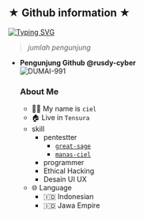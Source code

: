 ## ★ Github information ★

<a href="https://github.com/rusdy-cyber"><img src="http://readme-typing-svg.herokuapp.com?font=Fira+Code&pause=1000&color=2775F7&random=false&width=435&lines=selamat+datang+%5E_%5E" alt="Typing SVG" /></a>

> _jumlah pengunjung_

- **Pengunjung Github @rusdy-cyber**  
       ![DUMAI-991](https://komarev.com/ghpvc/?username=rusdy-cyber&color=blue)
  >

  ### About Me
  - 👨‍🦱 My name is `ciel`
  - 🏠 Live in `Tensura `
  - skill
     - pentestter
         - [`great-sage`](https://github.com/rusdy-cyber/great-sage)
         - [`manas-ciel`](https://github.com/rusdy-cyber/manas-ciel)
     - programmer
     - Ethical Hacking
     - Desain UI UX
  - 🌐 Language
     - 🇮🇩 Indonesian
     - 🇮🇩 Jawa Empire
<!--
**rusdy-cyber/rusdy-cyber** is a ✨ _special_ ✨ repository because its `README.md` (this file) appears on your GitHub profile.

Here are some ideas to get you started:

- 🔭 I’m currently working on ...
- 🌱 I’m currently learning ...
- 👯 I’m looking to collaborate on ...
- 🤔 I’m looking for help with ...
- 💬 Ask me about ...
- 📫 How to reach me: ...
- 😄 Pronouns: ...
- ⚡ Fun fact: ...
-->
